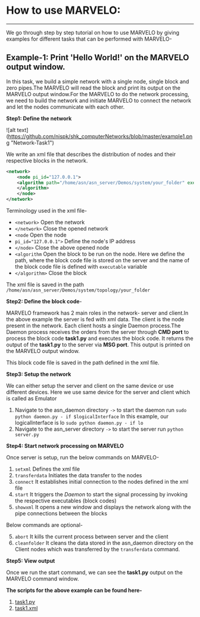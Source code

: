 # How to use MARVELO:
------------------------


We go through step by step tutorial on how to use MARVELO by giving examples for different tasks that can be performed with MARVELO-

## Example-1: Print 'Hello World!' on the MARVELO output window.

In this task, we build a simple network with a single node, single block and zero pipes.The MARVELO will read the block and print its output on the MARVELO output window.For the MARVELO to do the network processing, we need to build the network and initiate MARVELO to connect the network and let the nodes communicate with each other.

**Step1: Define the network** 

![alt text] (https://github.com/nispk/shk_computerNetworks/blob/master/example1.png "Network-Task1")

We write an xml file that describes the distribution of nodes and their respective blocks in the network.

```xml
<network> 
    <node pi_id="127.0.0.1">
	<algorithm path="/home/asn/asn_server/Demos/system/your_folder" executable="./task1.py">                                	
	</algorithm>
    </node> 
</network> 
```

Terminology used in the xml file-

*  `<network>` Open the network
*  `</network>` Close the opened network	
*  `<node` Open the node
* `pi_id="127.0.0.1">` Define the node's IP address
*  `</node>` Close the above opened node
*  `<algorithm` Open the block to be run on the node. Here we define the path, where the block code file is stored on the server and the     name of the block code file is defined with `executable` variable
*  `</algorithm>` Close the block

The xml file is saved in the path `/home/asn/asn_server/Demos/system/topology/your_folder` 

**Step2: Define the block code**- 

MARVELO framework has 2 main roles in the network- server and client.In the above example the server is fed with xml data. The client is the node present in the network. Each client hosts a single Daemon process.The Daemon process receives the orders from the server through **CMD port** to process the block code **task1.py** and executes the block code. It returns the output of the **task1.py** to the server via **MSG port**. This output is printed on the MARVELO output window.

This block code file is saved in the path defined in the xml file.

**Step3: Setup the network**

We can either setup the server and client on the same device or use different devices. Here we use same device for the server and client which is called as Emulator

  1. Navigate to the asn_daemon directory `->` to start the daemon run `sudo python daemon.py - if $logicalInterface` In this example,        our logicalInterface is lo `sudo python daemon.py - if lo`
  2. Navigate to the asn_server directory `->` to start the server run `python server.py` 

**Step4: Start network processing on MARVELO**

Once server is setup, run the below commands on MARVELO-

  1. `setxml` Defines the xml file 
  2. `transferdata` Initiates the data transfer to the nodes
  3. `connect` It establishes initial connection to the nodes defined in the xml file 
  3. `start` It triggers the *Daemon* to start the signal processing by invoking the respective executables (block codes)
  4. `showxml` It opens a new window and displays the network along with the pipe connections between the blocks

Below commands are optional-

  5. `abort` It kills the current process between server and the client 
  6. `cleanfolder` It cleans the data stored in the asn_daemon directory on the Client nodes which was transferred by the `transferdata`       command.


**Step5: View output**

Once we run the start command, we can see the **task1.py** output on the MARVELO command window.


**The scripts for the above example can be found here-**
  1. [task1.py](https://github.com/nispk/shk_computerNetworks/blob/master/task1.py) 
  2. [task1.xml](https://github.com/nispk/shk_computerNetworks/blob/master/task1.xml)


